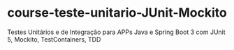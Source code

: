 # course-teste-unitario-JUnit-Mockito
Testes Unitários e de Integração para APPs Java e Spring Boot 3 com JUnit 5, Mockito, TestContainers, TDD
